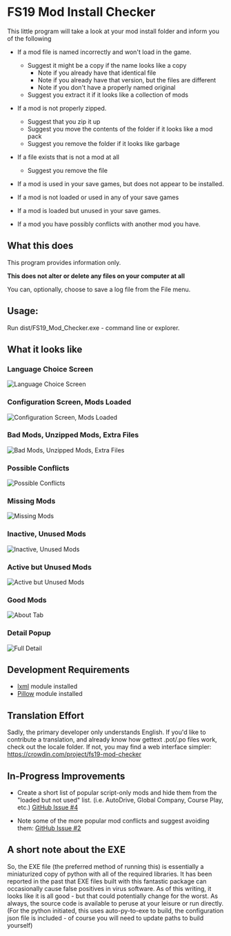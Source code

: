 # FS19 Mod Install Checker

This little program will take a look at your mod install folder and inform you of the following

 * If a mod file is named incorrectly and won't load in the game.
   * Suggest it might be a copy if the name looks like a copy
     * Note if you already have that identical file
     * Note if you already have that version, but the files are different
     * Note if you don't have a properly named original
   * Suggest you extract it if it looks like a collection of mods

 * If a mod is not properly zipped.
   * Suggest that you zip it up
   * Suggest you move the contents of the folder if it looks like a mod pack
   * Suggest you remove the folder if it looks like garbage

 * If a file exists that is not a mod at all
   * Suggest you remove the file

 * If a mod is used in your save games, but does not appear to be installed.

 * If a mod is not loaded or used in any of your save games

 * If a mod is loaded but unused in your save games.

 * If a mod you have possibly conflicts with another mod you have.


## What this does

This program provides information only. 

__This does not alter or delete any files on your computer at all__

You can, optionally, choose to save a log file from the File menu.

## Usage:

Run dist/FS19_Mod_Checker.exe - command line or explorer.

## What it looks like

### Language Choice Screen
![Language Choice Screen](screen_shots/000-LangPick.png)

### Configuration Screen, Mods Loaded
![Configuration Screen, Mods Loaded](screen_shots/001-ConfigLoaded.png)

### Bad Mods, Unzipped Mods, Extra Files
![Bad Mods, Unzipped Mods, Extra Files](screen_shots/002-BadMods.png)

### Possible Conflicts
![Possible Conflicts](screen_shots/003-Conflicts.png)

### Missing Mods
![Missing Mods](screen_shots/004-MissingMods.png)

### Inactive, Unused Mods
![Inactive, Unused Mods](screen_shots/005-InactiveMods.png)

### Active but Unused Mods
![Active but Unused Mods](screen_shots/006-UnusedMods.png)

### Good Mods
![About Tab](screen_shots/007-GoodMods.png)


### Detail Popup
![Full Detail](screen_shots/010-DetailFull.png)


## Development Requirements

 * [lxml](https://lxml.de/installation.html) module installed
 * [Pillow](https://pillow.readthedocs.io/en/latest/installation.html) module installed

## Translation Effort

Sadly, the primary developer only understands English.  If you'd like to contribute a translation, and already know how gettext .pot/.po files work, check out the locale folder.  If not, you may find a web interface simpler: https://crowdin.com/project/fs19-mod-checker

## In-Progress Improvements

 * Create a short list of popular script-only mods and hide them from the "loaded but not used" list. (i.e. AutoDrive, Global Company, Course Play, etc.) [GitHub Issue #4](https://github.com/jtsage/FS19_Mod_Checker/issues/4)

 * Note some of the more popular mod conflicts and suggest avoiding them: [GitHub Issue #2](https://github.com/jtsage/FS19_Mod_Checker/issues/2)

 ## A short note about the EXE

 So, the EXE file (the preferred method of running this) is essentially a miniaturized copy of python with all of the required libraries.  It has been reported in the past that EXE files built with this fantastic package can occasionally cause false positives in virus software.  As of this writing, it looks like it is all good - but that could potentially change for the worst.  As always, the source code is available to peruse at your leisure or run directly. (For the python initiated, this uses auto-py-to-exe to build, the configuration json file is included - of course you will need to update paths to build yourself)


